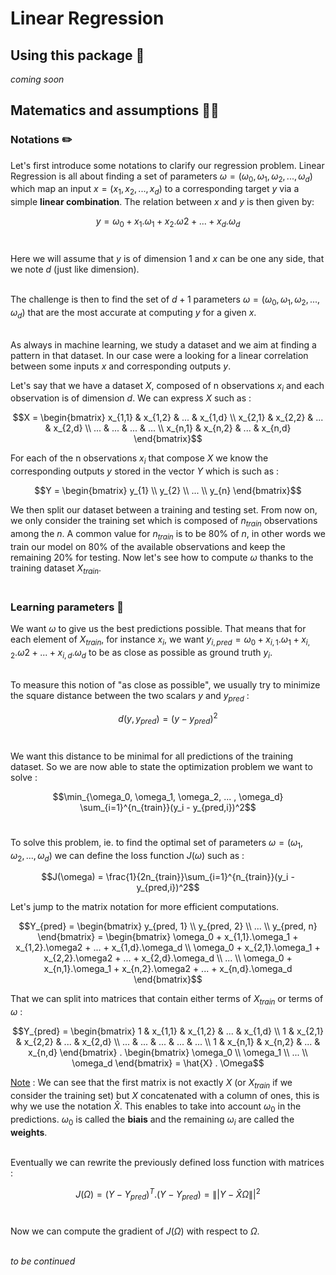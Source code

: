 # Linear Regression

## Using this package 🔑

*coming soon*

## Matematics and assumptions 👨‍🏫

### Notations ✏️

Let's first introduce some notations to clarify our regression problem. Linear Regression is all about finding a set of parameters $\omega = (\omega_0, \omega_1, \omega_2, ... , \omega_d)$ which map an input $x = (x_1, x_2, ... , x_d)$ to a corresponding target $y$ via a simple **linear combination**. The relation between $x$ and $y$ is then given by: <br>

$$y = \omega_0 + x_1.\omega_1 + x_2.\omega2 + ... + x_d.\omega_d$$ <br>

Here we will assume that $y$ is of dimension 1 and $x$ can be one any side, that we note $d$ (just like dimension). <br><br>

The challenge is then to find the set of $d + 1$ parameters $\omega = (\omega_0, \omega_1, \omega_2, ... , \omega_d)$ that are the most accurate at computing $y$ for a given $x$. <br><br>

As always in machine learning, we study a dataset and we aim at finding a pattern in that dataset. In our case were a looking for a linear correlation between some inputs $x$ and corresponding outputs $y$. <br>

Let's say that we have a dataset $X$, composed of n observations $x_i$ and each observation is of dimension $d$. We can express $X$ such as : <br>

$$X = \begin{bmatrix}
x_{1,1} & x_{1,2} & ... & x_{1,d} \\
x_{2,1} & x_{2,2} & ... & x_{2,d} \\
... & ... & ... & ... \\
x_{n,1} & x_{n,2} & ... & x_{n,d}
\end{bmatrix}$$

For each of the n observations $x_i$ that compose $X$ we know the corresponding outputs $y$ stored in the vector $Y$ which is such as : <br>

$$Y = \begin{bmatrix}
y_{1} \\
y_{2} \\
... \\
y_{n}
\end{bmatrix}$$

We then split our dataset between a training and testing set. From now on, we only consider the training set which is composed of $n_{train}$ observations among the $n$. A common value for $n_{train}$ is to be 80% of $n$, in other words we train our model on 80% of the available observations and keep the remaining 20% for testing. Now let's see how to compute $\omega$ thanks to the training dataset $X_{train}$. <br><br>

### Learning parameters 🍃

We want $\omega$ to give us the best predictions possible. That means that for each element of $X_{train}$, for instance $x_i$, we want $y_{i,pred} = \omega_0 + x_{i,1}.\omega_1 + x_{i,2}.\omega2 + ... + x_{i,d}.\omega_d$ to be as close as possible as ground truth $y_i$. <br><br>

To measure this notion of "as close as possible", we usually try to minimize the square distance between the two scalars $y$ and $y_{pred}$ : 

$$d(y, y_{pred}) = (y - y_{pred})^2$$ <br>

We want this distance to be minimal for all predictions of the training dataset. So we are now able to state the optimization problem we want to solve : 

$$\min_{\omega_0, \omega_1, \omega_2, ... , \omega_d} \sum_{i=1}^{n_{train}}(y_i - y_{pred,i})^2$$ <br>

To solve this problem, ie. to find the optimal set of parameters $\omega = (\omega_1, \omega_2, ... , \omega_d)$ we can define the loss function $J(\omega)$ such as : 

$$J(\omega) = \frac{1}{2n_{train}}\sum_{i=1}^{n_{train}}(y_i - y_{pred,i})^2$$

Let's jump to the matrix notation for more efficient computations. 

$$Y_{pred} = \begin{bmatrix}
y_{pred, 1} \\
y_{pred, 2} \\
... \\
y_{pred, n}
\end{bmatrix} = \begin{bmatrix}
\omega_0 + x_{1,1}.\omega_1 + x_{1,2}.\omega2 + ... + x_{1,d}.\omega_d \\
\omega_0 + x_{2,1}.\omega_1 + x_{2,2}.\omega2 + ... + x_{2,d}.\omega_d \\
... \\
\omega_0 + x_{n,1}.\omega_1 + x_{n,2}.\omega2 + ... + x_{n,d}.\omega_d
\end{bmatrix}$$

That we can split into matrices that contain either terms of $X_{train}$ or terms of $\omega$ : 

$$Y_{pred} = \begin{bmatrix}
1 & x_{1,1} & x_{1,2} & ... & x_{1,d} \\
1 & x_{2,1} & x_{2,2} & ... & x_{2,d} \\
... & ... & ... & ... & ... \\
1 & x_{n,1} & x_{n,2} & ... & x_{n,d}
\end{bmatrix} . \begin{bmatrix}
\omega_0 \\
\omega_1 \\
... \\
\omega_d
\end{bmatrix} = \hat{X} . \Omega$$

<ins>Note</ins> : We can see that the first matrix is not exactly $X$ (or $X_{train}$ if we consider the training set) but $X$ concatenated with a column of ones, this is why we use the notation $\hat{X}$. This enables to take into account $\omega_0$ in the predictions. $\omega_0$ is called the **biais** and the remaining $\omega_i$ are called the **weights**. <br><br>

Eventually we can rewrite the previously defined loss function with matrices : <br>

$$J(\Omega) = (Y - Y_{pred})^T.(Y - Y_{pred}) = \|\vert Y - \hat{X}\Omega\|\vert^2$$ <br>

Now we can compute the gradient of $J(\Omega)$ with respect to $\Omega$. <br><br>

*to be continued*


